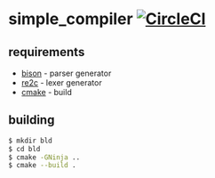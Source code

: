 # simple_compiler [![CircleCI](https://circleci.com/gh/JamesWP/simple_compiler.svg?style=svg)](https://circleci.com/gh/JamesWP/simple_compiler)

## requirements

- [bison](https://www.gnu.org/software/bison/) - parser generator
- [re2c](http://re2c.org/) - lexer generator
- [cmake](https://cmake.org/) - build

## building
```bash
$ mkdir bld
$ cd bld
$ cmake -GNinja ..
$ cmake --build .
```
